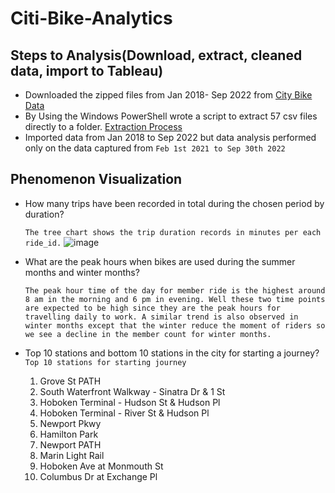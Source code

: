 # Citi-Bike-Analytics

## Steps to Analysis(Download, extract, cleaned data, import to Tableau)
* Downloaded the zipped files from Jan 2018- Sep 2022 from [City Bike Data](https://ride.citibikenyc.com/system-data)
* By Using the Windows PowerShell wrote a script to extract 57 csv files directly to a folder. [Extraction Process](https://stackoverflow.com/questions/28448202/i-want-to-extract-all-zip-files-in-a-given-directory-in-temp-using-powershell)
* Imported data from Jan 2018 to Sep 2022 but data analysis performed only on the data captured from `Feb 1st 2021 to Sep 30th 2022`

## Phenomenon Visualization
* How many trips have been recorded in total during the chosen period by duration?
  
  `The tree chart shows the trip duration records in minutes per each ride_id.` 
  ![image](https://user-images.githubusercontent.com/107435952/200425380-23f2559f-feaa-4702-9153-7bafc6476f5b.png)


* What are the peak hours when bikes are used during the summer months and winter months?
  
  `The peak hour time of the day for member ride is the highest around 8 am in the morning and 6 pm in evening. Well these two time points are expected to be high since they are the peak hours for travelling daily to work. A similar trend is also observed in winter months except that the winter reduce the moment of riders so we see a decline in the member count for winter months.`

* Top 10 stations and bottom 10 stations in the city for starting a journey?
`Top 10 stations for starting journey`
     1. Grove St PATH
     2. South Waterfront Walkway - Sinatra Dr & 1 St
     3. Hoboken Terminal - Hudson St & Hudson Pl
     4. Hoboken Terminal - River St & Hudson Pl
     5. Newport Pkwy
     6. Hamilton Park
     7. Newport PATH
     8. Marin Light Rail
     9. Hoboken Ave at Monmouth St
     10. Columbus Dr at Exchange Pl


